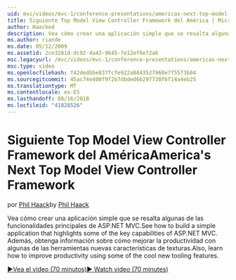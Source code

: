 ```yaml
---
uid: mvc/videos/mvc-1/conference-presentations/americas-next-top-model-view-controller-framework
title: Siguiente Top Model View Controller Framework del América | Microsoft Docs
author: Haacked
description: Vea cómo crear una aplicación simple que se resalta algunas de las funcionalidades principales de ASP.NET MVC. Además, obtenga información sobre cómo mejorar la productividad con algunos de los...
ms.author: riande
ms.date: 05/12/2009
ms.assetid: 2ce3281d-dc92-4a43-9645-7e12ef6e72a6
msc.legacyurl: /mvc/videos/mvc-1/conference-presentations/americas-next-top-model-view-controller-framework
msc.type: video
ms.openlocfilehash: f42dedbbe837fcfe922a8843527960e7f55f3b04
ms.sourcegitcommit: 45ac74e400f9f2b7dbded66297730f6f14a4eb25
ms.translationtype: MT
ms.contentlocale: es-ES
ms.lasthandoff: 08/16/2018
ms.locfileid: "41828526"
---
```

<a name="americas-next-top-model-view-controller-framework"></a><span data-ttu-id="19693-104">Siguiente Top Model View Controller Framework del América</span><span class="sxs-lookup"><span data-stu-id="19693-104">America's Next Top Model View Controller Framework</span></span>
====================
<span data-ttu-id="19693-105">por [Phil Haack](https://github.com/Haacked)</span><span class="sxs-lookup"><span data-stu-id="19693-105">by [Phil Haack](https://github.com/Haacked)</span></span>

<span data-ttu-id="19693-106">Vea cómo crear una aplicación simple que se resalta algunas de las funcionalidades principales de ASP.NET MVC.</span><span class="sxs-lookup"><span data-stu-id="19693-106">See how to build a simple application that highlights some of the key capabilities of ASP.NET MVC.</span></span> <span data-ttu-id="19693-107">Además, obtenga información sobre cómo mejorar la productividad con algunas de las herramientas nuevas características de texturas.</span><span class="sxs-lookup"><span data-stu-id="19693-107">Also, learn how to improve productivity using some of the cool new tooling features.</span></span>

[<span data-ttu-id="19693-108">&#9654;Vea el vídeo (70 minutos)</span><span class="sxs-lookup"><span data-stu-id="19693-108">&#9654; Watch video (70 minutes)</span></span>](https://channel9.msdn.com/Blogs/ASP-NET-Site-Videos/americas-next-top-model-view-controller-framework)

